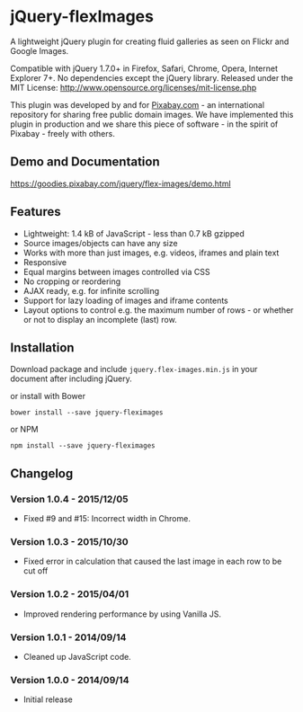 jQuery-flexImages
===================

A lightweight jQuery plugin for creating fluid galleries as seen on Flickr and Google Images.

Compatible with jQuery 1.7.0+ in Firefox, Safari, Chrome, Opera, Internet Explorer 7+. No dependencies except the jQuery library.
Released under the MIT License: http://www.opensource.org/licenses/mit-license.php

This plugin was developed by and for [Pixabay.com](https://pixabay.com/) - an international repository for sharing free public domain images.
We have implemented this plugin in production and we share this piece of software - in the spirit of Pixabay - freely with others.

## Demo and Documentation

https://goodies.pixabay.com/jquery/flex-images/demo.html

## Features

* Lightweight: 1.4 kB of JavaScript - less than 0.7 kB gzipped
* Source images/objects can have any size
* Works with more than just images, e.g. videos, iframes and plain text
* Responsive
* Equal margins between images controlled via CSS
* No cropping or reordering
* AJAX ready, e.g. for infinite scrolling
* Support for lazy loading of images and iframe contents
* Layout options to control e.g. the maximum number of rows - or whether or not to display an incomplete (last) row.

## Installation

Download package and include `jquery.flex-images.min.js` in your document after including jQuery.

or install with Bower

`bower install --save jquery-fleximages`

or NPM

`npm install --save jquery-fleximages`

## Changelog

### Version 1.0.4 - 2015/12/05

* Fixed #9 and #15: Incorrect width in Chrome.

### Version 1.0.3 - 2015/10/30

* Fixed error in calculation that caused the last image in each row to be cut off

### Version 1.0.2 - 2015/04/01

* Improved rendering performance by using Vanilla JS.

### Version 1.0.1 - 2014/09/14

* Cleaned up JavaScript code.

### Version 1.0.0 - 2014/09/14

* Initial release
